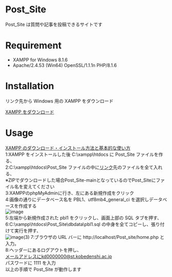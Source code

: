 # Post_Site

Post_Site は質問や記事を投稿できるサイトです

# Requirement

- XAMPP for Windows 8.1.6
- Apache/2.4.53 (Win64) OpenSSL/1.1.1n PHP/8.1.6

# Installation

リンク先から Windows 用の XAMPP をダウンロード

[XAMPP をダウンロード](https://www.apachefriends.org/jp/index.html)

# Usage

[XAMPP のダウンロード・インストール方法と基本的な使い方](https://www.webdesignleaves.com/pr/plugins/xampp_01.html)  
1:XAMPP をインストールした後 C:\xampp\htdocs に Post_Site ファイルを作る、  
2:C:\xampp\htdocs\Post_Site ファイルの中に[リンク](https://github.com/iwai2809/Post_Site)先のファイルを全て入れる、  
※ZIPでダウンロードした場合Post_Site-mainとなっているのでPost_Siteにファイル名を変えてください  
3:XAMPPのphpMyAdminに行き、左にある新規作成をクリック  
4:画像の通りにデータベース名を PBL1、utf8mb4_general_ci を選択しデータベースを作成する  
![image](https://user-images.githubusercontent.com/74755775/175921414-fe669ea5-ec8e-4bd8-82ab-6bc7352a068f.png)  
5:左端から新規作成された pbl1 をクリックし、画面上部の SQL タブを押す、  
6:C:\xampp\htdocs\Post_Site\dbdata\pbl1.sql の中身を全てコピーし、張り付けて実行を押す、  
![image(3)](https://user-images.githubusercontent.com/74755775/175944938-999fdf2c-3c26-4cab-b39c-c15c1efa7bff.png)
7:ブラウザの URL バーに http://localhost/Post_site/home.php と入力。  
8:ヘッダーにあるログアウトを押し、  
メールアドレスにkd0000000@st.kobedenshi.ac.jp  
パスワードに 1111 を入力  
以上の手順で Post_Site が動作します
